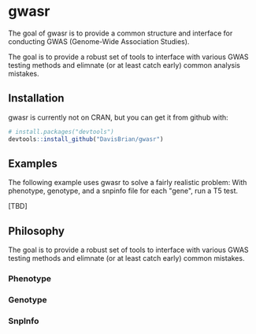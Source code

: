 # gwasr

The goal of gwasr is to provide a common structure and interface for conducting
GWAS (Genome-Wide Association Studies).

The goal is to provide a robust set of tools to interface with various GWAS 
testing methods and elimnate (or at least catch early) common analysis mistakes.


## Installation

gwasr is currently not on CRAN, but you can get it from github with:

```R
# install.packages("devtools")
devtools::install_github("DavisBrian/gwasr")
```

## Examples

The following example uses gwasr to solve a fairly realistic problem: With phenotype, genotype, and a snpinfo file for each "gene", run a T5 test.

[TBD]


## Philosophy

The goal is to provide a robust set of tools to interface with various GWAS testing methods and elimnate (or at least catch early) common mistakes.

### Phenotype

### Genotype

### SnpInfo
